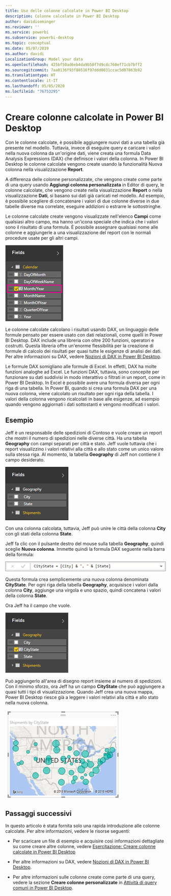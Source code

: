 ```yaml
---
title: Uso delle colonne calcolate in Power BI Desktop
description: Colonne calcolate in Power BI Desktop
author: davidiseminger
ms.reviewer: ''
ms.service: powerbi
ms.subservice: powerbi-desktop
ms.topic: conceptual
ms.date: 05/07/2019
ms.author: davidi
LocalizationGroup: Model your data
ms.openlocfilehash: 425bf50ad6eb4da9b50f7d9cdc760ef71cb7bff2
ms.sourcegitcommit: 7aa0136f93f88516f97ddd8031ccac5d07863b92
ms.translationtype: HT
ms.contentlocale: it-IT
ms.lasthandoff: 05/05/2020
ms.locfileid: "76753295"
---
```

# <a name="create-calculated-columns-in-power-bi-desktop"></a>Creare colonne calcolate in Power BI Desktop
Con le colonne calcolate, è possibile aggiungere nuovi dati a una tabella già presente nel modello. Tuttavia, invece di eseguire query e caricare i valori nella nuova colonna da un'origine dati, viene creata una formula Data Analysis Expressions (DAX) che definisce i valori della colonna. In Power BI Desktop le colonne calcolate vengono create usando la funzionalità Nuova colonna nella visualizzazione **Report**.

A differenza delle colonne personalizzate, che vengono create come parte di una query usando **Aggiungi colonna personalizzata** in Editor di query, le colonne calcolate, che vengono create nella visualizzazione **Report** o nella visualizzazione **Dati**, si basano sui dati già caricati nel modello. Ad esempio, è possibile scegliere di concatenare i valori di due colonne diverse in due tabelle diverse ma correlate, eseguire addizioni o estrarre le sottostringhe.

Le colonne calcolate create vengono visualizzate nell'elenco **Campi** come qualsiasi altro campo, ma hanno un'icona speciale che indica che i valori sono il risultato di una formula. È possibile assegnare qualsiasi nome alle colonne e aggiungerle a una visualizzazione del report con le normali procedure usate per gli altri campi.

![](media/desktop-calculated-columns/calccolinpbid_fields.png)

Le colonne calcolate calcolano i risultati usando DAX, un linguaggio delle formule pensato per essere usato con dati relazionali, come quelli in Power BI Desktop. DAX include una libreria con oltre 200 funzioni, operatori e costrutti. Questa libreria offre un'enorme flessibilità per la creazione di formule di calcolo dei risultati per quasi tutte le esigenze di analisi dei dati. Per altre informazioni su DAX, vedere [Nozioni di DAX in Power BI Desktop](desktop-quickstart-learn-dax-basics.md).

Le formule DAX somigliano alle formule di Excel. In effetti, DAX ha molte funzioni analoghe ad Excel. Le funzioni DAX, tuttavia, sono concepite per funzionare su dati suddivisi in modo interattivo o filtrati in un report, come in Power BI Desktop. In Excel è possibile avere una formula diversa per ogni riga di una tabella. In Power BI, quando si crea una formula DAX per una nuova colonna, viene calcolato un risultato per ogni riga della tabella. I valori della colonna vengono ricalcolati in base alle esigenze, ad esempio quando vengono aggiornati i dati sottostanti e vengono modificati i valori.

## <a name="lets-look-at-an-example"></a>Esempio
Jeff è un responsabile delle spedizioni di Contoso e vuole creare un report che mostri il numero di spedizioni nelle diverse città. Ha una tabella **Geography** con campi separati per città e stato. Jeff vuole tuttavia che i report visualizzino i valori relativi alla città e allo stato come un unico valore sulla stessa riga. Al momento, la tabella **Geography** di Jeff non contiene il campo desiderato.

![](media/desktop-calculated-columns/calccolinpbid_cityandstatefields.png)

Con una colonna calcolata, tuttavia, Jeff può unire le città della colonna **City** con gli stati della colonna **State**.

Jeff fa clic con il pulsante destro del mouse sulla tabella **Geography**, quindi sceglie **Nuova colonna**. Immette quindi la formula DAX seguente nella barra della formula:

![](media/desktop-calculated-columns/calccolinpbid_formula.png)

Questa formula crea semplicemente una nuova colonna denominata **CityState**. Per ogni riga della tabella **Geography**, acquisisce i valori dalla colonna **City**, aggiunge una virgola e uno spazio, quindi concatena i valori della colonna **State**.

Ora Jeff ha il campo che vuole.

![](media/desktop-calculated-columns/calccolinpbid_citystatefield.png)

Può aggiungerlo all'area di disegno report insieme al numero di spedizioni. Con il minimo sforzo, ora Jeff ha un campo **CityState** che può aggiungere a quasi tutti i tipi di visualizzazione. Quando Jeff crea una nuova mappa, Power BI Desktop riesce già a leggere i valori relativi alla città e allo stato nella nuova colonna.

![](media/desktop-calculated-columns/calccolinpbid_citystatemap.png)

## <a name="next-steps"></a>Passaggi successivi
In questo articolo è stata fornita solo una rapida introduzione alle colonne calcolate. Per altre informazioni, vedere le risorse seguenti:

* Per scaricare un file di esempio e acquisire così informazioni dettagliate su come creare altre colonne, vedere [Esercitazione: Creare colonne calcolate in Power BI Desktop](desktop-tutorial-create-calculated-columns.md)

* Per altre informazioni su DAX, vedere [Nozioni di DAX in Power BI Desktop](desktop-quickstart-learn-dax-basics.md).

* Per altre informazioni sulle colonne create come parte di una query, vedere la sezione **Creare colonne personalizzate** in [Attività di query comuni in Power BI Desktop](desktop-common-query-tasks.md).  

